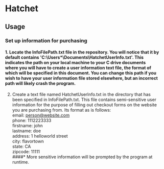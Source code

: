 # Hatchet
## Usage
### Set up information for purchasing
#### 1. Locate the InfoFilePath.txt file in the repository. You will notice that it by default contains 'C:\Users\*\Documents\HatchetUserInfo.txt'. This indicates the path on your local machine to your C drive documents where you will have to create a user information text file, the format of which will be specified in this document. You can change this path if you wish to have your user information file stored elsewhere, but an incorrect path will likely crash the program.<br/>
2. Create a text file named HatchetUserInfo.txt in the directory that has been specified in InfoFilePath.txt. This file contains semi-sensitive user information for the purpose of filling out checkout forms on the website you are purchasing from. Its format as is follows:<br/>
email: person@website.com<br/>
phone: 1112223333<br/>
firstname: john<br/>
lastname: doe<br/>
address: 1 helloworld street<br/>
city: flavortown<br/>
state: CA<br/>
zipcode: 11111<br/>
####* More sensitive information will be prompted by the program at runtime.


